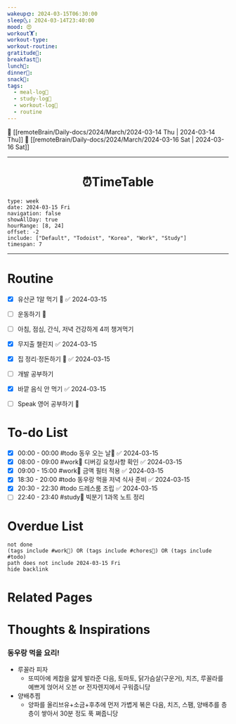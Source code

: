 ```yaml
---
wakeup🌞: 2024-03-15T06:30:00
sleep🌜: 2024-03-14T23:40:00
mood: 😍
workout🏋️: 
workout-type: 
workout-routine: 
gratitude🙏: 
breakfast🍳: 
lunch🍚: 
dinner🥗: 
snack🍬: 
tags:
  - meal-log📝
  - study-log📓
  - workout-log💪
  - routine
---
```


🔺 [[remoteBrain/Daily-docs/2024/March/2024-03-14 Thu | 2024-03-14 Thu]]
🔻 [[remoteBrain/Daily-docs/2024/March/2024-03-16 Sat | 2024-03-16 Sat]]
___
<h1> <center>⏰TimeTable </center> </h1>

```gEvent
type: week
date: 2024-03-15 Fri
navigation: false
showAllDay: true
hourRange: [8, 24]
offset: -2
include: ["Default", "Todoist", "Korea", "Work", "Study"]
timespan: 7
```

--- 


# Routine 

- [x] 유산균 1알 먹기 🔼 ✅ 2024-03-15
- [ ] 운동하기 🔼
- [ ] 아침, 점심, 간식, 저녁 건강하게 4끼 챙겨먹기
- [x] 무지출 챌린지 ✅ 2024-03-15
- [x] 집 정리·정돈하기 🔼 ✅ 2024-03-15
- [ ] 개발 공부하기
- [x] 바깥 음식 안 먹기 ✅ 2024-03-15
- [ ] Speak 영어 공부하기 🔼 


# To-do List

- [x] 00:00 - 00:00 #todo 동우 오는 날🐻 ✅ 2024-03-15
- [x] 08:00 - 09:00 #work💼 디버깅 요청사항 확인 ✅ 2024-03-15
- [x] 09:00 - 15:00 #work💼 금액 필터 적용 ✅ 2024-03-15
- [x] 18:30 - 20:00 #todo 동우랑 먹을 저녁 식사 준비 ✅ 2024-03-15
- [x] 20:30 - 22:30 #todo 드레스룸 조립 ✅ 2024-03-15
- [ ] 22:40 - 23:40 #study📓 빅분기 1과목 노트 정리

# Overdue List
```tasks
not done
(tags include #work💼) OR (tags include #chores🧺) OR (tags include #todo)
path does not include 2024-03-15 Fri
hide backlink
```

# Related Pages



# Thoughts & Inspirations

### **동우랑 먹을 요리!**
- 루꼴라 피자 
	- 또띠아에 케찹을 얇게 발라준 다음, 토마토, 닭가슴살(구운거), 치즈, 루꼴라를 예쁘게 얹어서 오븐 or 전자렌지에서 구워줍니당
- 양배추찜
	- 양파를 올리브유+소금+후추에 먼저 가볍게 볶은 다음, 치즈, 스팸, 양배추를 층층이 쌓아서 30분 정도 푹 쪄줍니당
